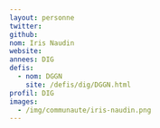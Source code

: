 ```yaml
---
layout: personne
twitter: 
github: 
nom: Iris Naudin
website: 
annees: DIG
defis: 
  - nom: DGGN
    site: /defis/dig/DGGN.html
profil: DIG
images:
  - /img/communaute/iris-naudin.png
---
```

